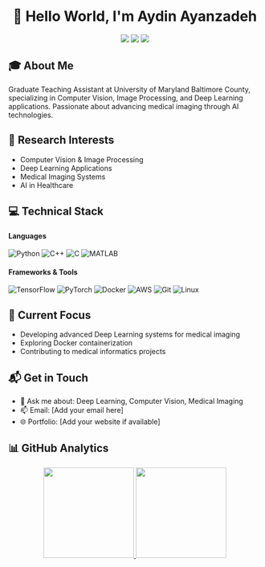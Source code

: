 <h1 align="center">👋 Hello World, I'm Aydin Ayanzadeh</h1>

<p align="center">
  <a href="https://www.linkedin.com/in/ayanzadeh93/"><img src="https://img.shields.io/badge/-LinkedIn-0077B5?style=flat&logo=Linkedin&logoColor=white"/></a>
  <a href="https://twitter.com/aydin_ayanzadeh"><img src="https://img.shields.io/badge/-Twitter-1DA1F2?style=flat&logo=Twitter&logoColor=white"/></a>
  <a href="https://www.instagram.com/aydin_ayanzadeh/"><img src="https://img.shields.io/badge/-Instagram-E4405F?style=flat&logo=Instagram&logoColor=white"/></a>
</p>

## 🎓 About Me

Graduate Teaching Assistant at University of Maryland Baltimore County, specializing in Computer Vision, Image Processing, and Deep Learning applications. Passionate about advancing medical imaging through AI technologies.

## 🔬 Research Interests

- Computer Vision & Image Processing
- Deep Learning Applications
- Medical Imaging Systems
- AI in Healthcare

## 💻 Technical Stack

#### Languages
![Python](https://img.shields.io/badge/Python-Expert-3776AB?style=flat&logo=python&logoColor=white)
![C++](https://img.shields.io/badge/C++-Advanced-00599C?style=flat&logo=c%2B%2B&logoColor=white)
![C](https://img.shields.io/badge/C-Advanced-A8B9CC?style=flat&logo=c&logoColor=white)
![MATLAB](https://img.shields.io/badge/MATLAB-Proficient-0076A8?style=flat&logo=mathworks&logoColor=white)

#### Frameworks & Tools
![TensorFlow](https://img.shields.io/badge/TensorFlow-FF6F00?style=flat&logo=tensorflow&logoColor=white)
![PyTorch](https://img.shields.io/badge/PyTorch-EE4C2C?style=flat&logo=pytorch&logoColor=white)
![Docker](https://img.shields.io/badge/Docker-Learning-2496ED?style=flat&logo=docker&logoColor=white)
![AWS](https://img.shields.io/badge/AWS-Cloud-232F3E?style=flat&logo=amazon-aws&logoColor=white)
![Git](https://img.shields.io/badge/Git-F05032?style=flat&logo=git&logoColor=white)
![Linux](https://img.shields.io/badge/Linux-FCC624?style=flat&logo=linux&logoColor=black)

## 🔭 Current Focus

- Developing advanced Deep Learning systems for medical imaging
- Exploring Docker containerization
- Contributing to medical informatics projects

## 📬 Get in Touch

- 💬 Ask me about: Deep Learning, Computer Vision, Medical Imaging
- 📫 Email: [Add your email here]
- 🌐 Portfolio: [Add your website if available]

## 📊 GitHub Analytics

<p align="center">
<a href="https://github.com/Ayanzadeh93">
  <img height="180em" src="https://github-readme-stats.vercel.app/api?username=Ayanzadeh93&show_icons=true&theme=algolia&include_all_commits=true&count_private=true"/>
  <img height="180em" src="https://github-readme-stats.vercel.app/api/top-langs/?username=Ayanzadeh93&layout=compact&langs_count=8&theme=algolia"/>
</a>
</p>
